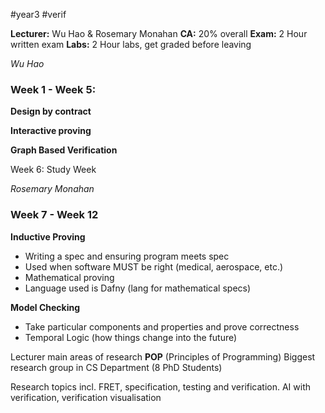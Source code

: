 #year3 #verif 

**Lecturer:** Wu Hao & Rosemary Monahan
**CA:** 20% overall
**Exam:** 2 Hour written exam
**Labs:** 2 Hour labs, get graded before leaving

*Wu Hao*
### Week 1 - Week 5:

**Design by contract**

**Interactive proving**

**Graph Based Verification**


Week 6:
Study Week

*Rosemary Monahan*
### Week 7 - Week 12

**Inductive Proving**
- Writing a spec and ensuring program meets spec
- Used when software MUST be right (medical, aerospace, etc.)
- Mathematical proving
- Language used is Dafny (lang for mathematical specs)

**Model Checking**
- Take particular components and properties and prove correctness
- Temporal Logic (how things change into the future)


Lecturer main areas of research **POP** (Principles of Programming)
Biggest research group in CS Department (8 PhD Students)

Research topics incl. FRET, specification, testing and verification. AI with verification, verification visualisation